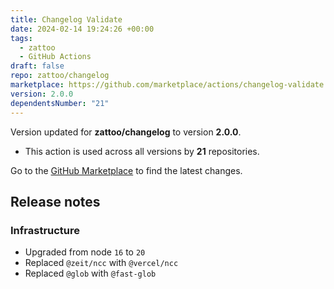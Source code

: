 ```yaml
---
title: Changelog Validate
date: 2024-02-14 19:24:26 +00:00
tags:
  - zattoo
  - GitHub Actions
draft: false
repo: zattoo/changelog
marketplace: https://github.com/marketplace/actions/changelog-validate
version: 2.0.0
dependentsNumber: "21"
---
```



Version updated for **zattoo/changelog** to version **2.0.0**.
- This action is used across all versions by **21** repositories.

Go to the [GitHub Marketplace](https://github.com/marketplace/actions/changelog-validate) to find the latest changes.

## Release notes

### Infrastructure
- Upgraded from node `16` to `20`
- Replaced `@zeit/ncc` with `@vercel/ncc`
- Replaced `@glob` with `@fast-glob`
